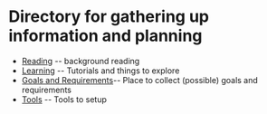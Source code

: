 # Directory for gathering up information and planning

* [Reading](reading.md) -- background reading
* [Learning](learning.md) -- Tutorials and things to explore
* [Goals and Requirements](goals.md)-- Place to collect (possible) goals  and requirements
* [Tools](tools.md) -- Tools to setup



  
